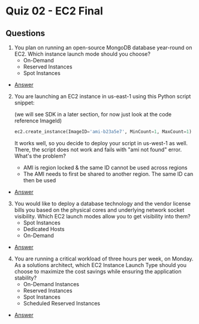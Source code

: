 # Quiz 02 - EC2 Final

## Questions
1) You plan on running an open-source MongoDB database year-round on EC2. Which instance launch mode should you choose?
    * On-Demand
    * Reserved Instances
    * Spot Instances
* [Answer](https://i.imgur.com/fvMr8Pc.png)
2) You are launching an EC2 instance in us-east-1 using this Python script snippet:

   (we will see SDK in a later section, for now just look at the code reference ImageId)
   ````Python
   ec2.create_instance(ImageID='ami-b23a5e7', MinCount=1, MaxCount=1)
   ````
   It works well, so you decide to deploy your script in us-west-1 as well. There, the script does
   not work and fails with "ami not found" error. What's the problem?
    * AMI is region locked & the same ID cannot be used across regions
    * The AMI needs to first be shared to another region. The same ID can then be used
* [Answer](https://i.imgur.com/hJauVRV.png)
3) You would like to deploy a database technology and the vendor license bills you based on the physical
   cores and underlying network socket visibility. Which EC2 launch modes allow you to get visibility into them?
    * Spot Instances
    * Dedicated Hosts
    * On-Demand
* [Answer](https://i.imgur.com/i4u10I7.png)
4) You are running a critical workload of three hours per week, on Monday. As a solutions architect, which EC2 Instance
   Launch Type should you choose to maximize the cost savings while ensuring the application stability?
    * On-Demand Instances
    * Reserved Instances
    * Spot Instances
    * Scheduled Reserved Instances
* [Answer](https://i.imgur.com/JMM3JR3.png)

